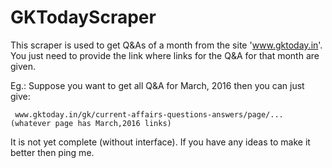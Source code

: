 # GKTodayScraper
This scraper is used to get Q&amp;As of a month from the site 'www.gktoday.in'. 
You just need to provide the link where links for the Q&A for that month are given.

Eg.: Suppose you want to get all Q&A for March, 2016 then you can just give:

     www.gktoday.in/gk/current-affairs-questions-answers/page/... (whatever page has March,2016 links)
     
It is not yet complete (without interface). If you have any ideas to make it better then ping me.
